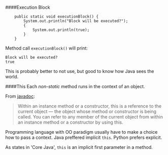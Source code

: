 ####Execution Block

```
    public static void executionBlock() {
        System.out.println("Block will be executed?");
        {
            System.out.println(true);
        }
    }
```

Method call `executionBlock()` will print:

```
Block will be executed?
true
```

This is probably better to not use, but good to know how Java sees the world.

####This
Each *non-static* method runs in the context of an object. 

From [javadoc](https://docs.oracle.com/javase/tutorial/java/javaOO/thiskey.html):
>Within an instance method or a constructor, this is a reference to the current object — the object whose method or constructor is being called. You can refer to any member of the current object from within an instance method or a constructor by using this.

Programming language with OO paradigm usually have to make a choice how to pass a context. Java preffered implicit `this`. Python prefers explicit.

As states in 'Core Java', `this` is an implicit first parameter in a method.
